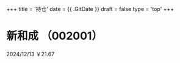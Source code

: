 +++
title = '持仓'
date = {{ .GitDate }}
draft = false
type = 'top'
+++

# 新和成 （002001）
2024/12/13
￥21.67